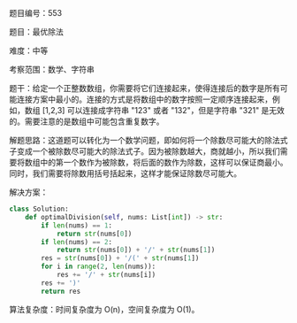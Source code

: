 题目编号：553

题目：最优除法

难度：中等

考察范围：数学、字符串

题干：给定一个正整数数组，你需要将它们连接起来，使得连接后的数字是所有可能连接方案中最小的。连接的方式是将数组中的数字按照一定顺序连接起来，例如，数组 [1,2,3] 可以连接成字符串 "123" 或者 "132"，但是字符串 "321" 是无效的。需要注意的是数组中可能包含重复数字。

解题思路：这道题可以转化为一个数学问题，即如何将一个除数尽可能大的除法式子变成一个被除数尽可能大的除法式子。因为被除数越大，商就越小，所以我们需要将数组中的第一个数作为被除数，将后面的数作为除数，这样可以保证商最小。同时，我们需要将除数用括号括起来，这样才能保证除数尽可能大。

解决方案：

```python
class Solution:
    def optimalDivision(self, nums: List[int]) -> str:
        if len(nums) == 1:
            return str(nums[0])
        if len(nums) == 2:
            return str(nums[0]) + '/' + str(nums[1])
        res = str(nums[0]) + '/(' + str(nums[1])
        for i in range(2, len(nums)):
            res += '/' + str(nums[i])
        res += ')'
        return res
```

算法复杂度：时间复杂度为 O(n)，空间复杂度为 O(1)。
